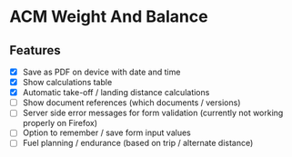 # ACM Weight And Balance

## Features

- [x] Save as PDF on device with date and time
- [x] Show calculations table
- [x] Automatic take-off / landing distance calculations
- [ ] Show document references (which documents / versions)
- [ ] Server side error messages for form validation (currently not working properly on Firefox)
- [ ] Option to remember / save form input values
- [ ] Fuel planning / endurance (based on trip / alternate distance) 
